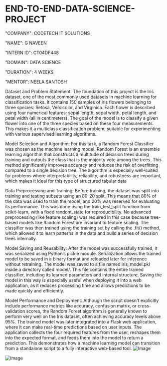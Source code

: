 # END-TO-END-DATA-SCIENCE-PROJECT

"COMPANY": CODETECH IT SOLUTIONS

"NAME": G NAVEEN

"INTERN ID": CT04DF448

"DOMAIN": DATA SCIENCE

"DURATION": 4 WEEKS

"MENTOR": NEELA SANTOSH

Dataset and Problem Statement:
The foundation of this project is the Iris dataset, one of the most commonly used datasets in machine learning for classification tasks. It contains 150 samples of iris flowers belonging to three species: Setosa, Versicolor, and Virginica. Each flower is described using four numerical features: sepal length, sepal width, petal length, and petal width (all in centimeters). The goal of the model is to classify a given flower into one of the three species based on these four measurements. This makes it a multiclass classification problem, suitable for experimenting with various supervised learning algorithms.

Model Selection and Algorithm:
For this task, a Random Forest Classifier was chosen as the machine learning model. Random Forest is an ensemble learning algorithm that constructs a multitude of decision trees during training and outputs the class that is the majority vote among the trees. This method significantly improves accuracy and reduces the risk of overfitting compared to a single decision tree. The algorithm is especially well-suited for problems where interpretability, reliability, and robustness are important, which makes it ideal for this type of structured tabular data

Data Preprocessing and Training:
Before training, the dataset was split into training and testing subsets using an 80-20 split. This means that 80% of the data was used to train the model, and 20% was reserved for evaluating its performance. This was done using the train_test_split function from scikit-learn, with a fixed random_state for reproducibility. No advanced preprocessing (like feature scaling) was required in this case because tree-based models like Random Forest are invariant to feature scaling. The classifier was then trained using the training set by calling the .fit() method, which allowed it to learn patterns in the data and build a series of decision trees internally.

Model Saving and Reusability:
After the model was successfully trained, it was serialized using Python’s pickle module. Serialization allows the trained model to be saved in a binary format and reloaded later for inference without retraining. The model was saved to a file named iris_model.pkl inside a directory called model/. This file contains the entire trained classifier, including its learned parameters and internal structure. Saving the model in this way is especially useful when deploying it into a web application, as it reduces processing time and allows predictions to be made quickly and efficiently.

Model Performance and Deployment:
Although the script doesn't explicitly include performance metrics like accuracy, confusion matrix, or cross-validation scores, the Random Forest algorithm is generally known to perform very well on the Iris dataset, often achieving accuracy levels above 95%. The trained model was later integrated into a Flask web application, where it can make real-time predictions based on user inputs. The application collects the four required features from the user, reshapes them into the expected format, and feeds them into the model to return a prediction. This demonstrates how a machine learning model can transition from a standalone script to a fully interactive web-based tool.
![Image](https://github.com/user-attachments/assets/4216ac84-bae6-4759-833f-a797f60f0050)

![Image](https://github.com/user-attachments/assets/2ed3994b-f5ef-47e4-9194-1d41f299cc76)
